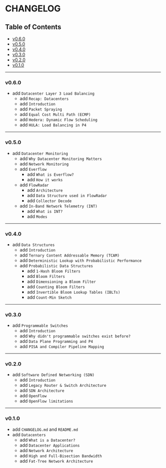 <h1>CHANGELOG</h1>

<h2>Table of Contents</h2>

- [v0.6.0](#v060)
- [v0.5.0](#v050)
- [v0.4.0](#v040)
- [v0.3.0](#v030)
- [v0.2.0](#v020)
- [v0.1.0](#v010)

--------------------

### v0.6.0

- add `Datacenter Layer 3 Load Balancing`
  - add `Recap: Datacenters`
  - add `Introduction`
  - add `Packet Spraying`
  - add `Equal Cost Multi Path (ECMP)`
  - add `Hedera: Dynamic Flow Scheduling`
  - add `HULA: Load Balancing in P4`

--------------------

### v0.5.0

- add `Datacenter Monitoring`
  - add `Why Datacenter Monitoring Matters`
  - add `Network Monitoring`
  - add `Everflow`
    - add `What is Everflow?`
    - add `How it works`
  - add `FlowRadar`
    - add `Architecture`
    - add `Data Structure used in FlowRadar`
    - add `Collector Decode`
  - add `In-Band Network Telemetry (INT)`
    - add `What is INT?`
    - add `Modes`

--------------------

### v0.4.0

- add `Data Structures`
  - add `Introduction`
  - add `Ternary Content Addressable Memory (TCAM)`
  - add `Deterministic Lookup with Probabilistic Performance`
  - add `Probabilistic Data Structures`
    - add `1-Hash Bloom Filters`
    - add `Bloom Filters`
    - add `Dimensioning a Bloom Filter`
    - add `Counting Bloom Filters`
    - add `Invertible Bloom Lookup Tables (IBLTs)`
    - add `Count-Min Sketch`

--------------------

### v0.3.0

- add `Programmable Switches`
  - add `Introduction`
  - add `Why didn't programmable switches exist before?`
  - add `Data Plane Programming and P4`
  - add `PISA and Compiler Pipeline Mapping`

--------------------

### v0.2.0

- add `Software Defined Networking (SDN)`
  - add `Introduction`
  - add `Legacy Router & Switch Architecture`
  - add `SDN Architecture`
  - add `OpenFlow`
  - add `OpenFlow limitations`

--------------------

### v0.1.0

- add `CHANGELOG.md` and `README.md`
- add `Datacenters`
  - add `What is a Datacenter?`
  - add `Datacenter Applications`
  - add `Network Architecture`
  - add `High and Full-Bisection Bandwidth`
  - add `Fat-Tree Network Architecture`
